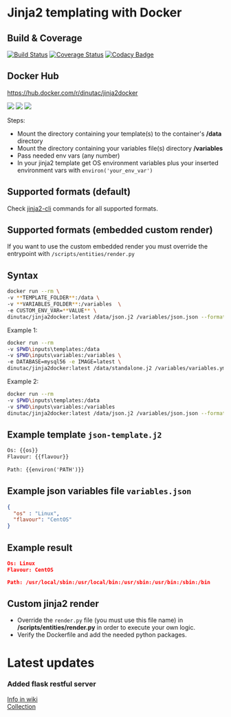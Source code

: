 # Jinja2 templating with Docker

## Build & Coverage
[![Build Status](https://travis-ci.org/dinuta/jinja2docker.svg?branch=master)](https://travis-ci.org/dinuta/jinja2docker)
[![Coverage Status](https://coveralls.io/repos/github/dinuta/jinja2docker/badge.svg?branch=master)](https://coveralls.io/github/dinuta/jinja2docker?branch=master)
[![Codacy Badge](https://api.codacy.com/project/badge/Grade/a9754bb39c4145c3818920509bc70a3e)](https://www.codacy.com/manual/dinuta/jinja2docker?utm_source=github.com&amp;utm_medium=referral&amp;utm_content=dinuta/jinja2docker&amp;utm_campaign=Badge_Grade)
## Docker Hub
https://hub.docker.com/r/dinutac/jinja2docker

[![](https://images.microbadger.com/badges/image/dinutac/jinja2docker.svg)](https://microbadger.com/images/dinutac/jinja2docker "Get your own image badge on microbadger.com") [![](https://images.microbadger.com/badges/version/dinutac/jinja2docker.svg)](https://microbadger.com/images/dinutac/jinja2docker "Get your own version badge on microbadger.com") ![](https://img.shields.io/docker/pulls/dinutac/jinja2docker.svg)

Steps:   
*  Mount the directory containing your template(s) to the container's **/data** directory
*  Mount the directory containing your variables file(s) directory **/variables**
*  Pass needed env vars (any number)
*  In your jinja2 template get OS environment variables plus your inserted environment vars with ```environ('your_env_var')```

## Supported formats (default)

Check [jinja2-cli](#latest-updates) commands for all supported formats.  

## Supported formats (embedded custom render)

If you want to use the custom embedded render you must override the entrypoint with ```/scripts/entities/render.py```

## Syntax

```bash
docker run --rm \
-v **TEMPLATE_FOLDER**:/data \ 
-v **VARIABLES_FOLDER**:/variables  \
-e CUSTOM_ENV_VAR=**VALUE** \
dinutac/jinja2docker:latest /data/json.j2 /variables/json.json --format=json > **OUTPUT_FILE**
```

Example 1: 
```bash
docker run --rm 
-v $PWD\inputs\templates:/data 
-v $PWD\inputs\variables:/variables \
-e DATABASE=mysql56 -e IMAGE=latest \
dinutac/jinja2docker:latest /data/standalone.j2 /variables/variables.yml --format=yaml > docker-compose.yml
```

Example 2:
```bash
docker run --rm 
-v $PWD\inputs\templates:/data 
-v $PWD\inputs\variables:/variables
dinutac/jinja2docker:latest /data/json.j2 /variables/json.json --format=json
```

## Example template ```json-template.j2```
``` txt
Os: {{os}}
Flavour: {{flavour}}
   
Path: {{environ('PATH')}}
```

## Example json variables file ```variables.json```
```json
{
  "os" : "Linux",
  "flavour": "CentOS"
}
```

## Example result  
```json
Os: Linux
Flavour: CentOS

Path: /usr/local/sbin:/usr/local/bin:/usr/sbin:/usr/bin:/sbin:/bin
```

## Custom jinja2 render
-  Override the ```render.py``` file (you must use this file name) in **/scripts/entities/render.py** in order to execute your own logic.
-  Verify the Dockerfile and add the needed python packages.

# Latest updates  

### Added flask restful server

[Info in wiki](https://github.com/dinuta/jinja2docker/wiki)  
[Collection](https://documenter.getpostman.com/view/2360061/SVYjUN7j)    
  
